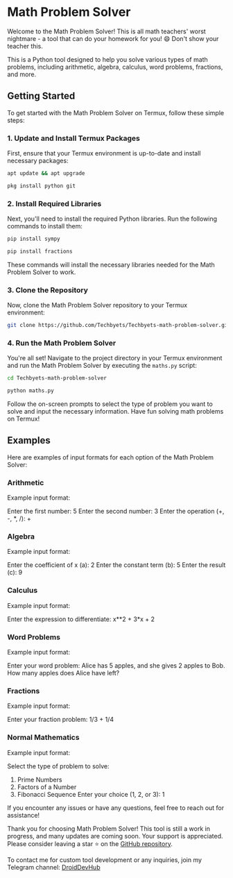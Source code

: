 # Math Problem Solver

Welcome to the Math Problem Solver! This is all math teachers' worst nightmare - a tool that can do your homework for you! 😄 Don't show your teacher this.

This is a Python tool designed to help you solve various types of math problems, including arithmetic, algebra, calculus, word problems, fractions, and more.

## Getting Started

To get started with the Math Problem Solver on Termux, follow these simple steps:

### 1. Update and Install Termux Packages

First, ensure that your Termux environment is up-to-date and install necessary packages:

```bash
apt update && apt upgrade

pkg install python git
```

### 2. Install Required Libraries

Next, you'll need to install the required Python libraries. Run the following commands to install them:

```bash
pip install sympy

pip install fractions
```

These commands will install the necessary libraries needed for the Math Problem Solver to work.

### 3. Clone the Repository

Now, clone the Math Problem Solver repository to your Termux environment:

```bash
git clone https://github.com/Techbyets/Techbyets-math-problem-solver.git
```

### 4. Run the Math Problem Solver

You're all set! Navigate to the project directory in your Termux environment and run the Math Problem Solver by executing the `maths.py` script:

```bash
cd Techbyets-math-problem-solver

python maths.py
```

Follow the on-screen prompts to select the type of problem you want to solve and input the necessary information. Have fun solving math problems on Termux!

## Examples

Here are examples of input formats for each option of the Math Problem Solver:

### Arithmetic

Example input format: 


Enter the first number: 5
Enter the second number: 3
Enter the operation (+, -, *, /): +


### Algebra

Example input format:


Enter the coefficient of x (a): 2
Enter the constant term (b): 5
Enter the result (c): 9


### Calculus

Example input format:


Enter the expression to differentiate: x**2 + 3*x + 2


### Word Problems

Example input format:


Enter your word problem: Alice has 5 apples, and she gives 2 apples to Bob. How many apples does Alice have left?


### Fractions

Example input format:


Enter your fraction problem: 1/3 + 1/4


### Normal Mathematics

Example input format:


Select the type of problem to solve:
1. Prime Numbers
2. Factors of a Number
3. Fibonacci Sequence
Enter your choice (1, 2, or 3): 1


If you encounter any issues or have any questions, feel free to reach out for assistance!


Thank you for choosing Math Problem Solver! This tool is still a work in progress, and many updates are coming soon. Your support is appreciated. Please consider leaving a star ⭐ on the [GitHub repository](https://github.com/Techbyets/Techbyets-math-problem-solver).

To contact me for custom tool development or any inquiries, join my Telegram channel: [DroidDevHub](https://t.me/DroidDevHub)
